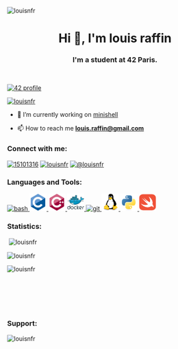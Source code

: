 <p align="left"> <img src="https://komarev.com/ghpvc/?username=louisnfr&label=Profile%20views&color=0e75b6&style=flat" alt="louisnfr" /> </p>

<h1 align="center">Hi 👋, I'm louis raffin</h1>
<h3 align="center">I'm a student at 42 Paris.</h3><br>

[![42 profile](https://1337-readme.vercel.app/api/profile?cursus=42cursus&dark=true&leet_logo=hide&login=lraffin)](https://github.com/mohouyizme/1337-readme)

<p align="left"> <a href="https://github.com/ryo-ma/github-profile-trophy"><img src="https://github-profile-trophy.vercel.app/?username=louisnfr" alt="louisnfr" /></a> </p>

- 🔭 I’m currently working on [minishell](https://github.com/louisnfr/minishell)

- 📫 How to reach me **louis.raffin@gmail.com**

<h3 align="left">Connect with me:</h3>
<p align="left">
<a href="https://stackoverflow.com/users/15101316" target="blank"><img align="center" src="https://raw.githubusercontent.com/rahuldkjain/github-profile-readme-generator/master/src/images/icons/Social/stack-overflow.svg" alt="15101316" height="30" width="40" /></a>
<a href="https://instagram.com/louisnfr" target="blank"><img align="center" src="https://raw.githubusercontent.com/rahuldkjain/github-profile-readme-generator/master/src/images/icons/Social/instagram.svg" alt="louisnfr" height="30" width="40" /></a>
<a href="https://medium.com/@louisnfr" target="blank"><img align="center" src="https://raw.githubusercontent.com/rahuldkjain/github-profile-readme-generator/master/src/images/icons/Social/medium.svg" alt="@louisnfr" height="30" width="40" /></a>
</p>

<h3 align="left">Languages and Tools:</h3>
<p align="left"> <a href="https://www.gnu.org/software/bash/" target="_blank" rel="noreferrer"> <img src="https://www.vectorlogo.zone/logos/gnu_bash/gnu_bash-icon.svg" alt="bash" width="40" height="40"/> </a> <a href="https://www.cprogramming.com/" target="_blank" rel="noreferrer"> <img src="https://raw.githubusercontent.com/devicons/devicon/master/icons/c/c-original.svg" alt="c" width="40" height="40"/> </a> <a href="https://www.w3schools.com/cpp/" target="_blank" rel="noreferrer"> <img src="https://raw.githubusercontent.com/devicons/devicon/master/icons/cplusplus/cplusplus-original.svg" alt="cplusplus" width="40" height="40"/> </a> <a href="https://www.docker.com/" target="_blank" rel="noreferrer"> <img src="https://raw.githubusercontent.com/devicons/devicon/master/icons/docker/docker-original-wordmark.svg" alt="docker" width="40" height="40"/> </a> <a href="https://git-scm.com/" target="_blank" rel="noreferrer"> <img src="https://www.vectorlogo.zone/logos/git-scm/git-scm-icon.svg" alt="git" width="40" height="40"/> </a> <a href="https://www.linux.org/" target="_blank" rel="noreferrer"> <img src="https://raw.githubusercontent.com/devicons/devicon/master/icons/linux/linux-original.svg" alt="linux" width="40" height="40"/> </a> <a href="https://www.python.org" target="_blank" rel="noreferrer"> <img src="https://raw.githubusercontent.com/devicons/devicon/master/icons/python/python-original.svg" alt="python" width="40" height="40"/> </a> <a href="https://developer.apple.com/swift/" target="_blank" rel="noreferrer"> <img src="https://raw.githubusercontent.com/devicons/devicon/master/icons/swift/swift-original.svg" alt="swift" width="40" height="40"/> </a> </p>

<h3 align="left">Statistics:</h3>
<p>&nbsp;<img align="center" src="https://github-readme-stats.vercel.app/api?username=louisnfr&show_icons=true&locale=en&count_private=true&theme=darcula&hide_border=true&hide=issues,contribs&bg_color=00000000" alt="louisnfr" /></p>

<p><img align="center" src="https://github-readme-streak-stats.herokuapp.com/?user=louisnfr&theme=darcula&hide_border=true&background=00000000" alt="louisnfr" /></p>

<p><img align="left" src="https://github-readme-stats.vercel.app/api/top-langs?username=louisnfr&show_icons=true&locale=en&layout=compact&hide_border=true&theme=darcula&bg_color=00000000&langs_count=6&hide=jupyter%20notebook,tex,css,php" alt="louisnfr" /></p><br><br><br><br><br><br>

<h3 align="left">Support:</h3>
<p><a href="https://www.buymeacoffee.com/louisnfr"> <img align="left" src="https://cdn.buymeacoffee.com/buttons/v2/default-yellow.png" height="50" width="210" alt="louisnfr" /></a></p><br><br>

